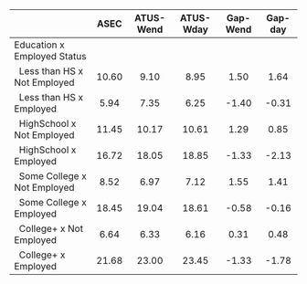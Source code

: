 
|                      |         ASEC |    ATUS-Wend |    ATUS-Wday |     Gap-Wend |      Gap-day |
| -------------------- | :----------: | :----------: | :----------: | :----------: | :----------: |
| Education x Employed Status |              |              |              |              |              |
| &nbsp;&nbsp;Less than HS x Not Employed |        10.60 |         9.10 |         8.95 |         1.50 |         1.64 |
| &nbsp;&nbsp;Less than HS x Employed |         5.94 |         7.35 |         6.25 |        -1.40 |        -0.31 |
| &nbsp;&nbsp;HighSchool x Not Employed |        11.45 |        10.17 |        10.61 |         1.29 |         0.85 |
| &nbsp;&nbsp;HighSchool x Employed |        16.72 |        18.05 |        18.85 |        -1.33 |        -2.13 |
| &nbsp;&nbsp;Some College x Not Employed |         8.52 |         6.97 |         7.12 |         1.55 |         1.41 |
| &nbsp;&nbsp;Some College x Employed |        18.45 |        19.04 |        18.61 |        -0.58 |        -0.16 |
| &nbsp;&nbsp;College+ x Not Employed |         6.64 |         6.33 |         6.16 |         0.31 |         0.48 |
| &nbsp;&nbsp;College+ x Employed |        21.68 |        23.00 |        23.45 |        -1.33 |        -1.78 |

